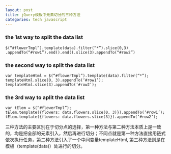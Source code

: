 ```yaml
---
layout: post
title: jQuery模板中元素切分的三种方法
categories: tech javascript
---
```


### the 1st way to split the data list
```
$(“#flowerTmpl”).template(data).filter(“*”).slice(0,3)
.appendTo(“#row1”).end().end().slice(3).appendTo(“#row2”)
```

### the second way to split the data list
```
var templateHtml = $(“#flowerTmpl”).template(data).filter(“*”);
templateHtml.slice(0, 3).appendTo(‘#row1’);
templateHtml.slice(3).appendTo(‘#row2’);
```

### the 3rd way to aplit the data list
```
var tElem = $(“#flowerTmpl”);
tElem.template({flowers: data.flowers.slice(0, 3)}).appendTo(‘#row1’);
tElem.template({flowers: data.flowers.slice(3)}).appendTo(‘#row2’);
```

三种方法的主要区别在于切分点的选择，第一种方法与第二种方法本质上是一致的，均是把全部的元素引入，然后再进行切分；不同点就是第一种方法直接用链式依次执行任务，第二种方法引入了一个中间变量templateHtml, 第三种方法则是在模板（template(data)）处进行的切分。
